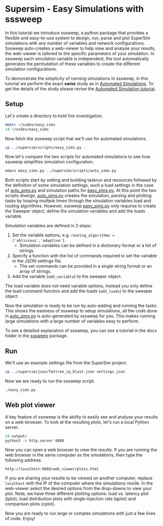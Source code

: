# Supersim - Easy Simulations with sssweep

In this tutorial we introduce sssweep, a python package that provides a flexible and easy-to-use system to design, run, parse and plot SuperSim simulations with any number of variables and network configurations. Sssweep auto-creates a web-viewer to help view and analyse your results, the web-viewer is tailored to the specific parameters of your simulation.
In sssweep each simulation variable is independent, the tool automatically generates the permutation of these variables to create the different simulation configurations.

To demonstrate the simplicity of running simulations in sssweep, in this tutorial we perform the exact **same** study as in [Automated Simulations](auto_sims.md).
To get the details of the study please revise the [Automated Simulation tutorial](auto_sims.md).

## Setup
Let's create a directory to hold this investigation.

``` sh
mkdir ~/ssdev/easy_sims
cd ~/ssdev/easy_sims

```

Now fetch the sssweep script that we'll use for automated simulations.

``` sh
cp ../supersim/scripts/easy_sims.py .
```

Now let's compare the two scripts for automated simulations to see how sssweep simplifies simulation configuration.

``` sh
emacs easy_sims.py ../supersim/scripts/auto_sims.py
```
Both scripts start by setting and building taskrun and resources followed by the definition of some simulation settings, such a load settings in the case of [auto_sims.py][] and simulation paths for [easy_sims.py][].
At this point the two scripts diverge, [auto_sims.py][] creates the simulation, parsing and plotting tasks by looping *multiple* times through the simulation variables load and routing algorithms.
However, sssweep [easy_sims.py][] only requires to create the Sweeper object, define the simulation variables and add the loads variable.

Simulation variables are defined in 3 steps:
1. Set the variable options, e.g. `routing_algorithms = ['oblivious','adaptive']`.
   * Simulation variables can be defined in a dictionary format or a list of strings.
2. Specify a function with the list of commands required to set the variable in the JSON settings file.
   * The set commands can be provided in a single string format or an array of strings.
3. Add the variable (`add_variable`) to the sweeper object.

The load variable does not need variable options, instead you only define the load command function and add the loads (`add_loads`) to the sweeper object.

Now the simulation is ready to be run by auto-adding and running the tasks.
This shows the easiness of sssweep to setup simulations, all the code done in [auto_sims.py][] is auto-generated by sssweep for you.
This makes running large simulations with a large number of variables easy to perform.

To see a detailed explanation of sssweep, you can see a tutorial in the docs folder in the [sssweep][] package.

## Run
We'll use an example settings file from the SuperSim project.

``` sh
cp ../supersim/json/fattree_iq_blast.json settings.json
```

Now we are ready to run the sssweep script.

``` sh
./easy_sims.py
```

## Web plot viewer

A key feature of sssweep is the ability to easily see and analyse your results on a web-browser.
To look at the resulting plots, let's run a local Python server.

``` sh
cd output/
python3 -m http.server 8888
```

Now you can open a web browser to view the results.
If you are running the web browser in the same computer as the simulations, then type the following address:

```
http://localhost:8888/web_viewer/plots.html
```

If you are sharing your results to be viewed on another computer, replace `localhost` with the IP of the computer where the simulations reside.
In the web-viewer select the desired options from the drop-downs to view your plot.
Note, we have three different plotting options: load vs. latency plot (lplot), load distribution plots with single injection rate (qplot) and comparison plots (cplot).

Now you are ready to run large or complex simulations with just a few lines of code. Enjoy!

[TaskRun]: https://github.com/nicmcd/taskrun
[SSparse]: https://github.com/nicmcd/ssparse
[SSPlot]: https://github.com/nicmcd/ssplot
[sssweep]: https://github.com/nicmcd/sssweep
[easy_sims.py]: ../scripts/easy_sims.py
[auto_sims.py]: ../scripts/auto_sims.py
